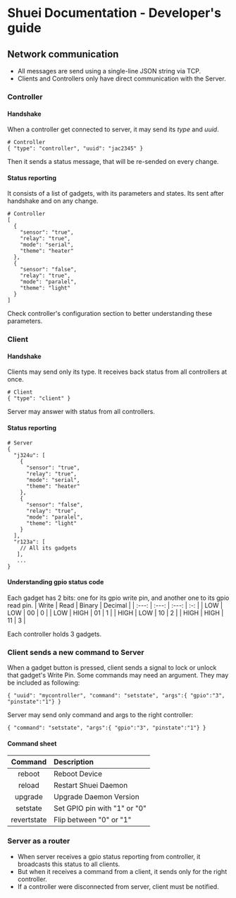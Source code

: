 # Shuei Documentation - Developer's guide
## Network communication
* All messages are send using a single-line JSON string via TCP.
* Clients and Controllers only have direct communication with the Server.
### Controller
#### Handshake
When a controller get connected to server, it may send its _type_ and _uuid_.
```
# Controller
{ "type": "controller", "uuid": "jac2345" }
```
Then it sends a status message, that will be re-sended on every change.
#### Status reporting
It consists of a list of gadgets, with its parameters and states.
Its sent after handshake and on any change.
```
# Controller
[
  {
    "sensor": "true",
    "relay": "true",
    "mode": "serial",
    "theme": "heater"
  },
  {
    "sensor": "false",
    "relay": "true",
    "mode": "paralel",
    "theme": "light"
  }
]
```
Check controller's configuration section to better understanding these parameters.
### Client
#### Handshake
Clients may send only its type. It receives back status from all controllers at once.
```
# Client
{ "type": "client" }
```
Server may answer with status from all controllers.
#### Status reporting
```
# Server
{
  "j324u": [
    {
      "sensor": "true",
      "relay": "true",
      "mode": "serial",
      "theme": "heater"
    },
    {
      "sensor": "false",
      "relay": "true",
      "mode": "paralel",
      "theme": "light"
    }
  ],
  "r123a": [
    // All its gadgets
   ],
   ...
}
```

#### Understanding gpio status code
Each gadget has 2 bits:
 one for its gpio write pin, and another one to its gpio read pin.
| Write | Read | Binary | Decimal |
| :---: | :---: | :---: | :-: |
| LOW | LOW | 00 | 0 |
| LOW | HIGH | 01 | 1 |
| HIGH | LOW | 10 | 2 |
| HIGH | HIGH | 11 | 3 |

Each controller holds 3 gadgets.
### Client sends a new command to Server
When a gadget button is pressed, client sends a signal to lock or unlock that gadget's Write Pin.
Some commands may need an argument.
They may be included as following:
```
{ "uuid": "mycontroller", "command": "setstate", "args":{ "gpio":"3", "pinstate":"1"} }
```
Server may send only command and args to the right controller:
```
{ "command": "setstate", "args":{ "gpio":"3", "pinstate":"1"} }
```
#### Command sheet
| Command	| Description |
| :--------:	| :---------- |
| reboot	| Reboot Device |
| reload	| Restart Shuei Daemon |
| upgrade	| Upgrade Daemon Version |
| setstate	| Set GPIO pin with "1" or "0" |
| revertstate | Flip between "0" or "1" |

### Server as a router
* When server receives a gpio status reporting from controller, it broadcasts this status to all clients.
* But when it receives a command from a client, it sends only for the right controller.
* If a controller were disconnected from server, client must be notified.
